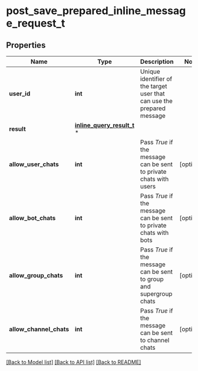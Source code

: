 # post_save_prepared_inline_message_request_t

## Properties
Name | Type | Description | Notes
------------ | ------------- | ------------- | -------------
**user_id** | **int** | Unique identifier of the target user that can use the prepared message | 
**result** | [**inline_query_result_t**](inline_query_result.md) \* |  | 
**allow_user_chats** | **int** | Pass *True* if the message can be sent to private chats with users | [optional] 
**allow_bot_chats** | **int** | Pass *True* if the message can be sent to private chats with bots | [optional] 
**allow_group_chats** | **int** | Pass *True* if the message can be sent to group and supergroup chats | [optional] 
**allow_channel_chats** | **int** | Pass *True* if the message can be sent to channel chats | [optional] 

[[Back to Model list]](../README.md#documentation-for-models) [[Back to API list]](../README.md#documentation-for-api-endpoints) [[Back to README]](../README.md)


